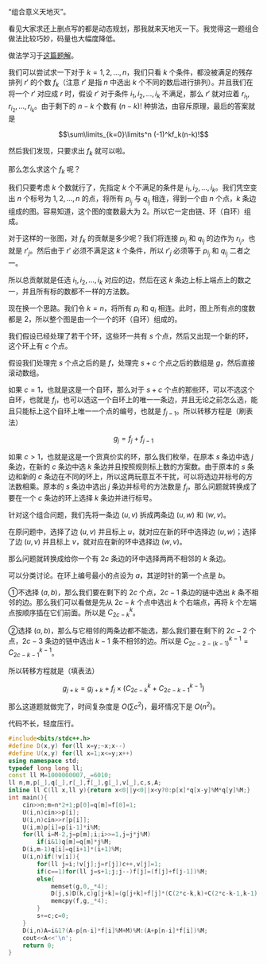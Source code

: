 “组合意义天地灭”。

看见大家求还上删点写的都是动态规划，那我就来天地灭一下。我觉得这一题组合做法比较巧妙，码量也大幅度降低。

做法学习于[这篇题解](https://www.cnblogs.com/ak-dream/p/AK_Dream123.html)。

我们可以尝试求一下对于 $k={1,2,…,n}$，我们只看 $k$ 个条件，都没被满足的残存排列 $r'$ 的个数 $f_{k}$（注意 $r'$ 是指 $n$ 中选出 $k$ 个不同的数后进行排列）。并且我们在将一个 $r'$ 对应成 $r$ 时，假设 $r'$ 对于条件 $i_1,i_2,…,i_k$ 不满足，那么 $r'$ 就对应着 $r_{i_1},r_{i_2},…,r_{i_k}$。由于剩下的 $n-k$ 个数有 $(n-k)!$ 种排法，由容斥原理，最后的答案就是

$$\sum\limits_{k=0}\limits^n (-1)^kf_k(n-k)!$$

然后我们发现，只要求出 $f_k$ 就可以啦。

那么怎么求这个 $f_k$ 呢？

我们只要考虑 $k$ 个数就行了，先指定 $k$ 个不满足的条件是 $i_1,i_2,…,i_k$。我们凭空变出 $n$ 个标号为 $1,2,…,n$ 的点，将所有 $p_{i_j}$ 与 $q_{i_j}$ 相连，得到一个由 $n$ 个点，$k$ 条边组成的图。容易知道，这个图的度数最大为 $2$。所以它一定由链、环（自环）组成。

对于这样的一张图，对 $f_k$ 的贡献是多少呢？我们将连接 $p_{i_j}$ 和 $q_{i_j}$ 的边作为 $r_{i_j}$，也就是 $r'_j$。然后由于 $r'$ 必须不满足这 $k$ 个条件，所以 $r'_j$ 必须等于 $p_{i_j}$ 和 $q_{i_j}$ 二者之一。

所以总贡献就是任选 $i_1,i_2,…,i_k$ 对应的边，然后在这 $k$ 条边上标上端点上的数之一，并且所有标的数都不一样的方法数。

现在换一个思路。我们令 $k=n$，将所有 $p_i$ 和 $q_i$ 相连。此时，图上所有点的度数都是 $2$，所以整个图是由一个一个的环（自环）组成的。

我们假设已经处理了若干个环，这些环一共有 $s$ 个点，然后又出现一个新的环，这个环上有 $c$ 个点。

假设我们处理完 $s$ 个点之后的是 $f$，处理完 $s+c$ 个点之后的数组是 $g$，然后直接滚动数组。

如果 $c=1$，也就是这是一个自环，那么对于 $s+c$ 个点的那些环，可以不选这个自环，也就是 $f_j$，也可以选这一个自环上的唯一一条边，并且无论之前怎么选，能且只能标上这个自环上唯一一个点的编号，也就是 $f_{j-1}$。所以转移方程是（刷表法）

$$g_j=f_j+f_{j-1}$$

如果 $c>1$，也就是这是一个货真价实的环，那么我们枚举，在原本 $s$ 条边中选 $j$ 条边，在新的 $c$ 条边中选 $k$ 条边并且按照规则标上数的方案数。由于原本的 $s$ 条边和新的 $c$ 条边在不同的环上，所以这两玩意互不干扰，可以将选边并标号的方法数相乘。原本的 $s$ 条边中选出 $j$ 条边并标号的方法数是 $f_j$，那么问题就转换成了要在一个 $c$ 条边的环上选择 $k$ 条边并进行标号。

针对这个组合问题，我们先将一条边 $(u,v)$ 拆成两条边 $(u,w)$ 和 $(w,v)$。

在原问题中，选择了边 $(u,v)$ 并且标上 $u$，就对应在新的环中选择边 $(u,w)$；选择了边 $(u,v)$ 并且标上 $v$，就对应在新的环中选择边 $(w,v)$。

那么问题就转换成给你一个有 $2c$ 条边的环中选择两两不相邻的 $k$ 条边。

可以分类讨论。在环上编号最小的点设为 $a$，其逆时针的第一个点是 $b$。

①不选择 $(a,b)$，那么我们要在剩下的 $2c$ 个点，$2c-1$ 条边的链中选出 $k$ 条不相邻的边。那么我们可以看做是先从 $2c-k$ 个点中选出 $k$ 个右端点，再将 $k$ 个左端点按顺序插在它们前面。所以是 $C_{2c-k}^k$。

②选择 $(a,b)$，那么与它相邻的两条边都不能选，那么我们要在剩下的 $2c-2$ 个点，$2c-3$ 条边的链中选出 $k-1$ 条不相邻的边。所以是 $C_{2c-2-(k-1)}^{k-1}=C_{2c-k-1}^{k-1}$。

所以转移方程就是（填表法）

$$g_{j+k}=g_{j+k}+f_j\times \big(C_{2c-k}^k+C_{2c-k-1}^{k-1}\big)$$

那么这道题就做完了，时间复杂度是 $O(\sum c^2)$，最坏情况下是 $O(n^2)$。

代码不长，轻度压行。

```cpp
#include<bits/stdc++.h>
#define D(x,y) for(ll x=y;~x;x--)
#define U(x,y) for(ll x=1;x<=y;x++)
using namespace std;
typedef long long ll;
const ll M=1000000007,_=6010;
ll n,m,p[_],q[_],r[_],f[_],g[_],v[_],c,s,A;
inline ll C(ll x,ll y){return x<0||y<0||x<y?0:p[x]*q[x-y]%M*q[y]%M;}
int main(){
	cin>>n;m=n*2+1;p[0]=q[m]=f[0]=1;
	U(i,n)cin>>p[i];
	U(i,n)cin>>r[p[i]];
	U(i,m)p[i]=p[i-1]*i%M;
	for(ll i=M-2,j=p[m];i;i>>=1,j=j*j%M)
		if(i&1)q[m]=q[m]*j%M;
	D(i,m-1)q[i]=q[i+1]*(i+1)%M; 
	U(i,n)if(!v[i]){
		for(ll j=i;!v[j];j=r[j])c++,v[j]=1;
		if(c==1)for(ll j=s+1;j;j--)f[j]=(f[j]+f[j-1])%M;
		else{
			memset(g,0,_*4);
			D(j,s)D(k,c)g[j+k]=(g[j+k]+f[j]*(C(2*c-k,k)+C(2*c-k-1,k-1)))%M;
			memcpy(f,g,_*4);
		}
		s+=c;c=0;
	}
	D(i,n)A=i&1?(A-p[n-i]*f[i]%M+M)%M:(A+p[n-i]*f[i])%M;
	cout<<A<<'\n';
	return 0;
}
```
